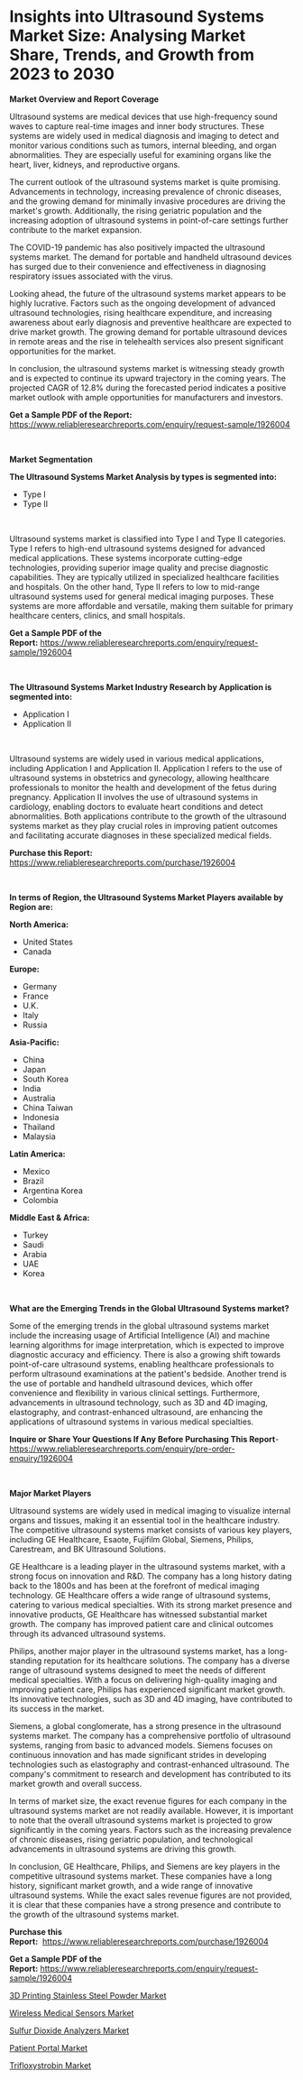 <p><h1>Insights into Ultrasound Systems Market Size: Analysing Market Share, Trends, and Growth from 2023 to 2030</h1></p><p><strong>Market Overview and Report Coverage</strong></p>
<p><p>Ultrasound systems are medical devices that use high-frequency sound waves to capture real-time images and inner body structures. These systems are widely used in medical diagnosis and imaging to detect and monitor various conditions such as tumors, internal bleeding, and organ abnormalities. They are especially useful for examining organs like the heart, liver, kidneys, and reproductive organs.</p><p>The current outlook of the ultrasound systems market is quite promising. Advancements in technology, increasing prevalence of chronic diseases, and the growing demand for minimally invasive procedures are driving the market's growth. Additionally, the rising geriatric population and the increasing adoption of ultrasound systems in point-of-care settings further contribute to the market expansion.</p><p>The COVID-19 pandemic has also positively impacted the ultrasound systems market. The demand for portable and handheld ultrasound devices has surged due to their convenience and effectiveness in diagnosing respiratory issues associated with the virus.</p><p>Looking ahead, the future of the ultrasound systems market appears to be highly lucrative. Factors such as the ongoing development of advanced ultrasound technologies, rising healthcare expenditure, and increasing awareness about early diagnosis and preventive healthcare are expected to drive market growth. The growing demand for portable ultrasound devices in remote areas and the rise in telehealth services also present significant opportunities for the market.</p><p>In conclusion, the ultrasound systems market is witnessing steady growth and is expected to continue its upward trajectory in the coming years. The projected CAGR of 12.8% during the forecasted period indicates a positive market outlook with ample opportunities for manufacturers and investors.</p></p>
<p><strong>Get a Sample PDF of the Report:</strong> <a href="https://www.reliableresearchreports.com/enquiry/request-sample/1926004">https://www.reliableresearchreports.com/enquiry/request-sample/1926004</a></p>
<p>&nbsp;</p>
<p><strong>Market Segmentation</strong></p>
<p><strong>The Ultrasound Systems Market Analysis by types is segmented into:</strong></p>
<p><ul><li>Type I</li><li>Type II</li></ul></p>
<p>&nbsp;</p>
<p><p>Ultrasound systems market is classified into Type I and Type II categories. Type I refers to high-end ultrasound systems designed for advanced medical applications. These systems incorporate cutting-edge technologies, providing superior image quality and precise diagnostic capabilities. They are typically utilized in specialized healthcare facilities and hospitals. On the other hand, Type II refers to low to mid-range ultrasound systems used for general medical imaging purposes. These systems are more affordable and versatile, making them suitable for primary healthcare centers, clinics, and small hospitals.</p></p>
<p><strong>Get a Sample PDF of the Report:</strong>&nbsp;<a href="https://www.reliableresearchreports.com/enquiry/request-sample/1926004">https://www.reliableresearchreports.com/enquiry/request-sample/1926004</a></p>
<p>&nbsp;</p>
<p><strong>The Ultrasound Systems Market Industry Research by Application is segmented into:</strong></p>
<p><ul><li>Application I</li><li>Application II</li></ul></p>
<p>&nbsp;</p>
<p><p>Ultrasound systems are widely used in various medical applications, including Application I and Application II. Application I refers to the use of ultrasound systems in obstetrics and gynecology, allowing healthcare professionals to monitor the health and development of the fetus during pregnancy. Application II involves the use of ultrasound systems in cardiology, enabling doctors to evaluate heart conditions and detect abnormalities. Both applications contribute to the growth of the ultrasound systems market as they play crucial roles in improving patient outcomes and facilitating accurate diagnoses in these specialized medical fields.</p></p>
<p><strong>Purchase this Report:</strong>&nbsp; <a href="https://www.reliableresearchreports.com/purchase/1926004">https://www.reliableresearchreports.com/purchase/1926004</a></p>
<p>&nbsp;</p>
<p><strong>In terms of Region, the Ultrasound Systems Market Players available by Region are:</strong></p>
<p>
    <p> <strong> North America: </strong>
        <ul>
            <li>United States</li>
            <li>Canada</li>
        </ul>
        </p> 
    <p> <strong> Europe: </strong>
        <ul>
            <li>Germany</li>
            <li>France</li>
            <li>U.K.</li>
            <li>Italy</li>
            <li>Russia</li>
        </ul>
        </p> 
    <p> <strong> Asia-Pacific: </strong>
        <ul>
            <li>China</li>
            <li>Japan</li>
            <li>South Korea</li>
            <li>India</li>
            <li>Australia</li>
            <li>China Taiwan</li>
            <li>Indonesia</li>
            <li>Thailand</li>
            <li>Malaysia</li>
        </ul>
        </p> 
    <p> <strong> Latin America: </strong>
        <ul>
            <li>Mexico</li>
            <li>Brazil</li>
            <li>Argentina Korea</li>
            <li>Colombia</li>
        </ul>
        </p> 
    <p> <strong> Middle East & Africa: </strong>
        <ul>
            <li>Turkey</li>
            <li>Saudi</li>
            <li>Arabia</li>
            <li>UAE</li>
            <li>Korea</li>
        </ul>
    </p>
    </p>
<p>&nbsp;</p>
<p><strong>What are the Emerging Trends in the Global Ultrasound Systems market?</strong></p>
<p><p>Some of the emerging trends in the global ultrasound systems market include the increasing usage of Artificial Intelligence (AI) and machine learning algorithms for image interpretation, which is expected to improve diagnostic accuracy and efficiency. There is also a growing shift towards point-of-care ultrasound systems, enabling healthcare professionals to perform ultrasound examinations at the patient's bedside. Another trend is the use of portable and handheld ultrasound devices, which offer convenience and flexibility in various clinical settings. Furthermore, advancements in ultrasound technology, such as 3D and 4D imaging, elastography, and contrast-enhanced ultrasound, are enhancing the applications of ultrasound systems in various medical specialties.</p></p>
<p><strong>Inquire or Share Your Questions If Any Before Purchasing This Report</strong>- <a href="https://www.reliableresearchreports.com/enquiry/pre-order-enquiry/1926004">https://www.reliableresearchreports.com/enquiry/pre-order-enquiry/1926004</a></p>
<p>&nbsp;</p>
<p><strong>Major Market Players</strong></p>
<p><p>Ultrasound systems are widely used in medical imaging to visualize internal organs and tissues, making it an essential tool in the healthcare industry. The competitive ultrasound systems market consists of various key players, including GE Healthcare, Esaote, Fujifilm Global, Siemens, Philips, Carestream, and BK Ultrasound Solutions.</p><p>GE Healthcare is a leading player in the ultrasound systems market, with a strong focus on innovation and R&D. The company has a long history dating back to the 1800s and has been at the forefront of medical imaging technology. GE Healthcare offers a wide range of ultrasound systems, catering to various medical specialties. With its strong market presence and innovative products, GE Healthcare has witnessed substantial market growth. The company has improved patient care and clinical outcomes through its advanced ultrasound systems.</p><p>Philips, another major player in the ultrasound systems market, has a long-standing reputation for its healthcare solutions. The company has a diverse range of ultrasound systems designed to meet the needs of different medical specialties. With a focus on delivering high-quality imaging and improving patient care, Philips has experienced significant market growth. Its innovative technologies, such as 3D and 4D imaging, have contributed to its success in the market.</p><p>Siemens, a global conglomerate, has a strong presence in the ultrasound systems market. The company has a comprehensive portfolio of ultrasound systems, ranging from basic to advanced models. Siemens focuses on continuous innovation and has made significant strides in developing technologies such as elastography and contrast-enhanced ultrasound. The company's commitment to research and development has contributed to its market growth and overall success.</p><p>In terms of market size, the exact revenue figures for each company in the ultrasound systems market are not readily available. However, it is important to note that the overall ultrasound systems market is projected to grow significantly in the coming years. Factors such as the increasing prevalence of chronic diseases, rising geriatric population, and technological advancements in ultrasound systems are driving this growth.</p><p>In conclusion, GE Healthcare, Philips, and Siemens are key players in the competitive ultrasound systems market. These companies have a long history, significant market growth, and a wide range of innovative ultrasound systems. While the exact sales revenue figures are not provided, it is clear that these companies have a strong presence and contribute to the growth of the ultrasound systems market.</p></p>
<p><strong>Purchase this Report:</strong>&nbsp;&nbsp;<a href="https://www.reliableresearchreports.com/purchase/1926004">https://www.reliableresearchreports.com/purchase/1926004</a></p>
<p></p>
<p><strong>Get a Sample PDF of the Report:</strong>&nbsp;<a href="https://www.reliableresearchreports.com/enquiry/request-sample/1926004">https://www.reliableresearchreports.com/enquiry/request-sample/1926004</a></p>
<p><p><a href="https://www.linkedin.com/pulse/3d-printing-stainless-steel-powder-market-research-report-uqube/">3D Printing Stainless Steel Powder Market</a></p><p><a href="https://github.com/RickHolmes3/Market-Research-Report-List-1/blob/main/wireless-medical-sensors-market.md">Wireless Medical Sensors Market</a></p><p><a href="https://medium.com/@erickasauer/sulfur-dioxide-analyzers-market-report-reveals-the-latest-trends-and-growth-opportunities-of-this-f8de0cdbe6b2">Sulfur Dioxide Analyzers Market</a></p><p><a href="https://github.com/GroverBarry/Market-Research-Report-List-2/blob/main/patient-portal-market.md">Patient Portal Market</a></p><p><a href="https://medium.com/@vergiekunze/trifloxystrobin-market-trends-forecast-and-competitive-analysis-to-2030-bf9c3886f824">Trifloxystrobin Market</a></p></p>
